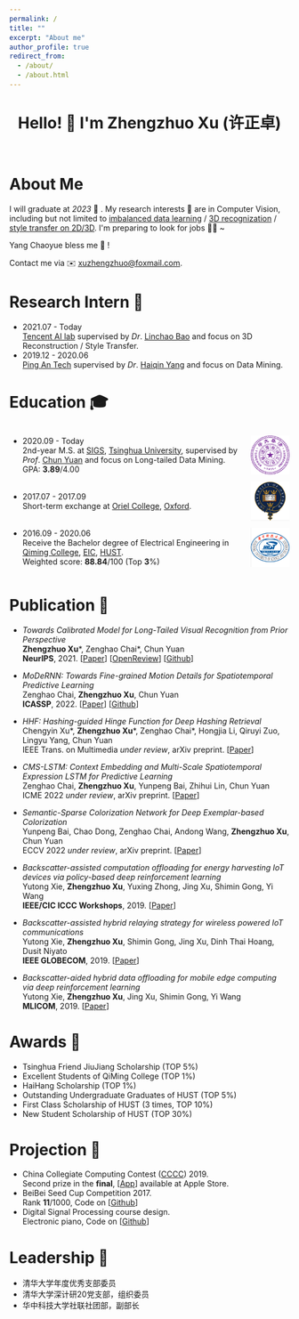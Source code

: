 ```yaml
---
permalink: /
title: ""
excerpt: "About me"
author_profile: true
redirect_from: 
  - /about/
  - /about.html
---
```


<style>
  .flex-between {
    display: flex;
    align-items: center;
    justify-content: space-between;
  }
  .badge {
    width: 70px;
    height: 70px;
  }
</style>

<h1 align="center"> Hello! 👋  I'm Zhengzhuo Xu (许正卓) </h1>

<br />

# About Me 

I will graduate at *2023* 🙌 . My research interests 🔎 are in Computer Vision, including but not limited to <u>imbalanced data learning</u> / <u>3D recognization</u> / <u>style transfer on 2D/3D</u>. I'm preparing to look for jobs 🧑‍💻 ~ 

Yang Chaoyue bless me 🙏 ! 

Contact me via  ✉️  <u>xuzhengzhuo@foxmail.com</u>.


Research Intern 💼
======
- 2021.07 - Today <br>
[Tencent AI lab](https://ai.tencent.com/ailab/zh/index/) supervised by *Dr*. [Linchao Bao](https://linchaobao.github.io/) and focus on 3D Reconstruction / Style Transfer.
- 2019.12 - 2020.06 <br>
[Ping An Tech](https://tech.pingan.com/) supervised by *Dr*. [Haiqin Yang](https://hqyang.github.io/) and focus on Data Mining.

Education 🎓
======
<div class="flex-between">
  <ul>
  <li>2020.09 - Today </li>
  2nd-year M.S. at <a href="https://www.sigs.tsinghua.edu.cn/">SIGS</a>, <a href="https://www.tsinghua.edu.cn/">Tsinghua University</a>, supervised by <i>Prof</i>. <a href="https://www.sigs.tsinghua.edu.cn/yc2/main.htm">Chun Yuan</a> and focus on Long-tailed Data Mining. <br>
  GPA: <b>3.89</b>/4.00
  </ul>
  <img class="badge" src="../images/tsinghua.png">
</div>

<div class="flex-between">
  <ul>
  <li>2017.07 - 2017.09 </li>
Short-term exchange at <a href="https://www.oriel.ox.ac.uk">Oriel College</a>, <a href="https://www.ox.ac.uk/cn">Oxford</a>.
  </ul>
  <img class="badge" src="../images/oxford.png">
</div>

<div class="flex-between">
  <ul>
  <li>2016.09 - 2020.06 </li>
  Receive the Bachelor degree of Electrical Engineering in <a href="http://qiming.hust.edu.cn/">Qiming College</a>, <a href="http://ei.hust.edu.cn/">EIC</a>, <a href="https://www.hust.edu.cn/">HUST</a>. <br>
  Weighted score: <b>88.84</b>/100 (Top <b>3</b>%)
  </ul>
  <img class="badge" src="../images/hust.png">
</div>

Publication 📄 
======
- *Towards Calibrated Model for Long-Tailed Visual Recognition from Prior Perspective* <br>
**Zhengzhuo Xu**\*, Zenghao Chai\*, Chun Yuan <br>
**NeurIPS**, 2021. [[Paper](https://arxiv.org/abs/2111.03874)] [[OpenReview](https://openreview.net/forum?id=vqzAfN-BoA_)] [[Github](https://github.com/XuZhengzhuo/Prior-LT)]

- *MoDeRNN: Towards Fine-grained Motion Details for Spatiotemporal Predictive Learning* <br>
Zenghao Chai, **Zhengzhuo Xu**, Chun Yuan <br>
**ICASSP**, 2022. [[Paper](https://arxiv.org/abs/2110.12978)] [[Github](https://github.com/czh-98/MoDeRNN)]

- *HHF: Hashing-guided Hinge Function for Deep Hashing Retrieval* <br>
Chengyin Xu\*, **Zhengzhuo Xu**\*, Zenghao Chai\*, Hongjia Li, Qiruyi Zuo, Lingyu Yang, Chun Yuan <br>
IEEE Trans. on Multimedia *under review*, arXiv preprint. [[Paper](https://arxiv.org/abs/2112.02225)]

- *CMS-LSTM: Context Embedding and Multi-Scale Spatiotemporal Expression LSTM for Predictive Learning* <br>
Zenghao Chai, **Zhengzhuo Xu**, Yunpeng Bai, Zhihui Lin, Chun Yuan <br>
ICME 2022 *under review*, arXiv preprint. [[Paper](https://arxiv.org/abs/2102.03586)]

- *Semantic-Sparse Colorization Network for Deep Exemplar-based Colorization* <br>
Yunpeng Bai, Chao Dong, Zenghao Chai, Andong Wang, **Zhengzhuo Xu**, Chun Yuan <br>
ECCV 2022 *under review*, arXiv preprint. [[Paper](https://arxiv.org/abs/2112.01335)]

- *Backscatter-assisted computation offloading for energy harvesting IoT devices via policy-based deep reinforcement learning* <br>
Yutong Xie, **Zhengzhuo Xu**, Yuxing Zhong, Jing Xu, Shimin Gong, Yi Wang <br>
**IEEE/CIC ICCC Workshops**, 2019. [[Paper](https://ieeexplore.ieee.org/abstract/document/8849964)]

- *Backscatter-assisted hybrid relaying strategy for wireless powered IoT communications* <br>
Yutong Xie, **Zhengzhuo Xu**, Shimin Gong, Jing Xu, Dinh Thai Hoang, Dusit Niyato <br>
**IEEE GLOBECOM**, 2019. [[Paper](https://ieeexplore.ieee.org/abstract/document/9013386)]

- *Backscatter-aided hybrid data offloading for mobile edge computing via deep reinforcement learning* <br>
Yutong Xie, **Zhengzhuo Xu**, Jing Xu, Shimin Gong, Yi Wang <br>
**MLICOM**, 2019. [[Paper](https://link.springer.com/chapter/10.1007/978-3-030-32388-2_45)]

Awards 🌟
======
- Tsinghua Friend JiuJiang Scholarship (TOP 5%)
- Excellent Students of QiMing College (TOP 1%)
- HaiHang Scholarship (TOP 1%)
- Outstanding Undergraduate Graduates of HUST (TOP 5%)
- First Class Scholarship of HUST (3 times, TOP 10%)
- New Student Scholarship of HUST (TOP 30%)

<!-- - 清华之友 九江奖学金 (TOP 5%)
- 启明学院特优生 (TOP 5%)
- 华中科技大学本科优秀毕业生 (TOP 10%)
- 海航奖学金 (TOP 1%)
- 一等奖学金 × 3 (TOP 10%)
- 新生奖学金 (TOP 30%) -->

Projection 🔨
======
- China Collegiate Computing Contest ([CCCC](http://www.appcontest.net/)) 2019. <br>
Second prize in the **final**, [[App](https://appsuke.com/cn/%E8%A7%86%E5%94%B1%E8%BE%BE%E4%BA%BA/)] available at Apple Store.
- BeiBei Seed Cup Competition 2017. <br>
Rank **11**/1000, Code on [[Github](https://github.com/wslwlm/SeedCup2019)]
- Digital Signal Processing course design. <br>
Electronic piano, Code on [[Github](https://github.com/byrrice/Matlab-Final-Project)]

Leadership 🔭 
======
- 清华大学年度优秀支部委员
- 清华大学深计研20党支部，组织委员
- 华中科技大学社联社团部，副部长

